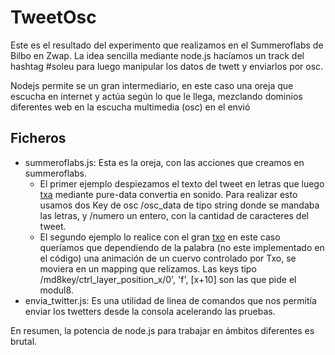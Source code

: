 TweetOsc
========

Este es el resultado del experimento que realizamos en el Summeroflabs de Bilbo en Zwap. 
La idea sencilla mediante node.js hacíamos un track del hashtag #soleu para luego manipular los datos de twett y enviarlos por osc.

Nodejs permite se un gran intermediario, en este caso una oreja que escucha en internet y actúa según lo que le llega, mezclando dominios diferentes web en la escucha multimedia (osc) en el envió


Ficheros
--------

* summeroflabs.js: Esta es la oreja, con las acciones que creamos en summeroflabs. 
   * El primer ejemplo despiezamos el texto del tweet en letras que luego [txa](https://twitter.com/txa) mediante pure-data convertia en sonido. Para realizar esto usamos dos Key de osc /osc_data de tipo string donde se mandaba las letras, y /numero un entero, con la cantidad de caracteres del tweet.
   * El segundo ejemplo lo realice con el gran [txo](http://www.elurmaluta.net/) en este caso queríamos que dependiendo de la palabra (no este implementado en el código) una animación de un cuervo controlado por Txo, se moviera en un mapping que relizamos. Las keys tipo /md8key/ctrl_layer_position_x/0', 'f',  [x+10] son las que pide el modul8. 
* envia_twitter.js: Es una utilidad de linea de comandos que nos permitía enviar los twetters desde la consola acelerando las pruebas.


En resumen, la potencia de node.js para trabajar en ámbitos diferentes es brutal.
